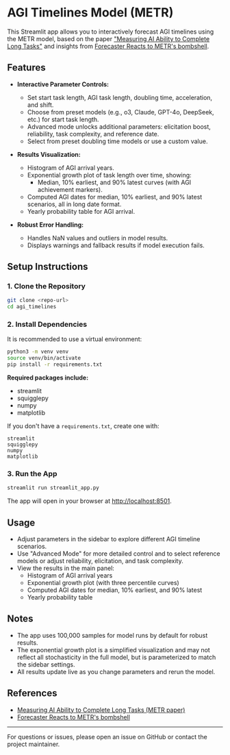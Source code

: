 # AGI Timelines Model (METR)

This Streamlit app allows you to interactively forecast AGI timelines using the METR model, based on the paper ["Measuring AI Ability to Complete Long Tasks"](https://arxiv.org/abs/2503.14499) and insights from [Forecaster Reacts to METR's bombshell](https://peterwildeford.substack.com/p/forecaster-reacts-metrs-bombshell).

## Features

- **Interactive Parameter Controls:**
  - Set start task length, AGI task length, doubling time, acceleration, and shift.
  - Choose from preset models (e.g., o3, Claude, GPT-4o, DeepSeek, etc.) for start task length.
  - Advanced mode unlocks additional parameters: elicitation boost, reliability, task complexity, and reference date.
  - Select from preset doubling time models or use a custom value.

- **Results Visualization:**
  - Histogram of AGI arrival years.
  - Exponential growth plot of task length over time, showing:
    - Median, 10% earliest, and 90% latest curves (with AGI achievement markers).
  - Computed AGI dates for median, 10% earliest, and 90% latest scenarios, all in long date format.
  - Yearly probability table for AGI arrival.

- **Robust Error Handling:**
  - Handles NaN values and outliers in model results.
  - Displays warnings and fallback results if model execution fails.

## Setup Instructions

### 1. Clone the Repository
   ```bash
git clone <repo-url>
   cd agi_timelines
   ```

### 2. Install Dependencies
It is recommended to use a virtual environment:
   ```bash
python3 -m venv venv
source venv/bin/activate
   pip install -r requirements.txt
   ```

**Required packages include:**
- streamlit
- squigglepy
- numpy
- matplotlib

If you don't have a `requirements.txt`, create one with:
```
streamlit
squigglepy
numpy
matplotlib
```

### 3. Run the App
```bash
streamlit run streamlit_app.py
```

The app will open in your browser at [http://localhost:8501](http://localhost:8501).

## Usage
- Adjust parameters in the sidebar to explore different AGI timeline scenarios.
- Use "Advanced Mode" for more detailed control and to select reference models or adjust reliability, elicitation, and task complexity.
- View the results in the main panel:
  - Histogram of AGI arrival years
  - Exponential growth plot (with three percentile curves)
  - Computed AGI dates for median, 10% earliest, and 90% latest
  - Yearly probability table

## Notes
- The app uses 100,000 samples for model runs by default for robust results.
- The exponential growth plot is a simplified visualization and may not reflect all stochasticity in the full model, but is parameterized to match the sidebar settings.
- All results update live as you change parameters and rerun the model.

## References
- [Measuring AI Ability to Complete Long Tasks (METR paper)](https://arxiv.org/abs/2503.14499)
- [Forecaster Reacts to METR's bombshell](https://peterwildeford.substack.com/p/forecaster-reacts-metrs-bombshell)

---

For questions or issues, please open an issue on GitHub or contact the project maintainer.
